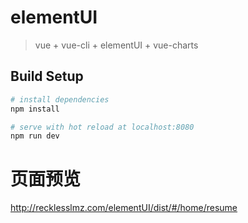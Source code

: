 # elementUI

> vue + vue-cli + elementUI + vue-charts

## Build Setup

```bash
# install dependencies
npm install

# serve with hot reload at localhost:8080
npm run dev
```

# 页面预览

<http://recklesslmz.com/elementUI/dist/#/home/resume>
